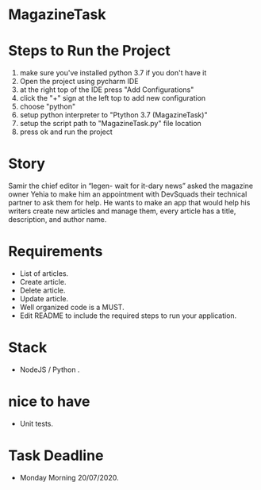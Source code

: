 # MagazineTask

# Steps to Run the Project
1) make sure you've installed python 3.7 if you don't have it 
2) Open the project using pycharm IDE
3) at the right top of the IDE press "Add Configurations"
4) click the "+" sign at the left top to add new configuration
5) choose "python"
6) setup python interpreter to "Ptython 3.7 (MagazineTask)"
7) setup the script path to "MagazineTask.py" file location
8) press ok and run the project

# Story
Samir the chief editor in “legen- wait for it-dary news” asked the magazine owner Yehia to make him an appointment with DevSquads their technical partner to ask them for help.
He wants to make an app that would help his writers create new articles and manage them, every article has a title, description, and author name.


# Requirements
- List of articles.
- Create article.
- Delete article.
- Update article.
- Well organized code is a MUST.
- Edit README to include the required steps to run your application.

# Stack
-  NodeJS  / Python .

# nice to have
- Unit tests.

# Task Deadline
- Monday Morning 20/07/2020.
